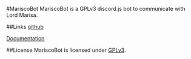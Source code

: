 #MariscoBot
MariscoBot is a GPLv3 discord.js bot to communicate with Lord Marisa.

##Links
[github](https://github.com/ForrosInc/MariscoBot)

[Documentation](docs/)

##License
MariscoBot is licensed under [GPLv3](https://www.gnu.org/licenses/gpl-3.0-standalone.html).
